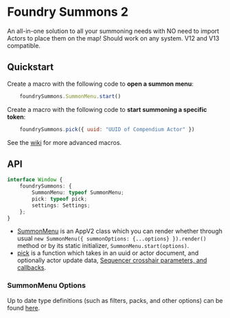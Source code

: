 # Foundry Summons 2

An all-in-one solution to all your summoning needs with NO need to import Actors to place them on the map!
Should work on any system. V12 and V13 compatible.

## Quickstart

Create a macro with the following code to **open a summon menu**:
```js
	foundrySummons.SummonMenu.start()
```

Create a macro with the following code to **start summoning a specific token**:
```js
	foundrySummons.pick({ uuid: "UUID of Compendium Actor" })
```

See the [wiki](https://github.com/MrVauxs/foundry-summons-2/wiki) for more advanced macros.

## API

```ts
interface Window {
	foundrySummons: {
		SummonMenu: typeof SummonMenu;
		pick: typeof pick;
		settings: Settings;
	};
}
```

- [SummonMenu](https://github.com/MrVauxs/foundry-summons-2/blob/main/src/module/SummonMenu/index.ts) is an AppV2 class which you can render whether through usual `new SummonMenu({ summonOptions: {...options} }).render()` method or by its static initializer, `SummonMenu.start(options)`.
- [pick](https://github.com/MrVauxs/foundry-summons-2/blob/main/src/module/SummonFunc/index.ts) is a function which takes in an uuid or actor document, and optionally actor update data, [Sequencer crosshair parameters, and callbacks](https://fantasycomputer.works/FoundryVTT-Sequencer/#/crosshair).

### SummonMenu Options
Up to date type definitions (such as filters, packs, and other options) can be found [here](https://github.com/MrVauxs/foundry-summons-2/blob/main/src/module/SummonMenu/index.ts#L7).
